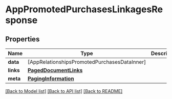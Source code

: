 # AppPromotedPurchasesLinkagesResponse

## Properties
Name | Type | Description | Notes
------------ | ------------- | ------------- | -------------
**data** | [AppRelationshipsPromotedPurchasesDataInner] |  | 
**links** | [**PagedDocumentLinks**](PagedDocumentLinks.md) |  | 
**meta** | [**PagingInformation**](PagingInformation.md) |  | [optional] 

[[Back to Model list]](../README.md#documentation-for-models) [[Back to API list]](../README.md#documentation-for-api-endpoints) [[Back to README]](../README.md)


